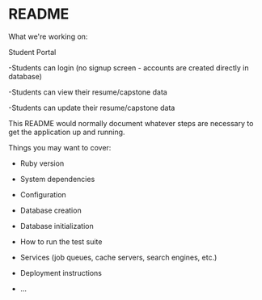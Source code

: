 # README

What we're working on:

Student Portal

-Students can login (no signup screen - accounts are created directly in database)

-Students can view their resume/capstone data

-Students can update their resume/capstone data

This README would normally document whatever steps are necessary to get the
application up and running.

Things you may want to cover:

* Ruby version

* System dependencies

* Configuration

* Database creation

* Database initialization

* How to run the test suite

* Services (job queues, cache servers, search engines, etc.)

* Deployment instructions

* ...
